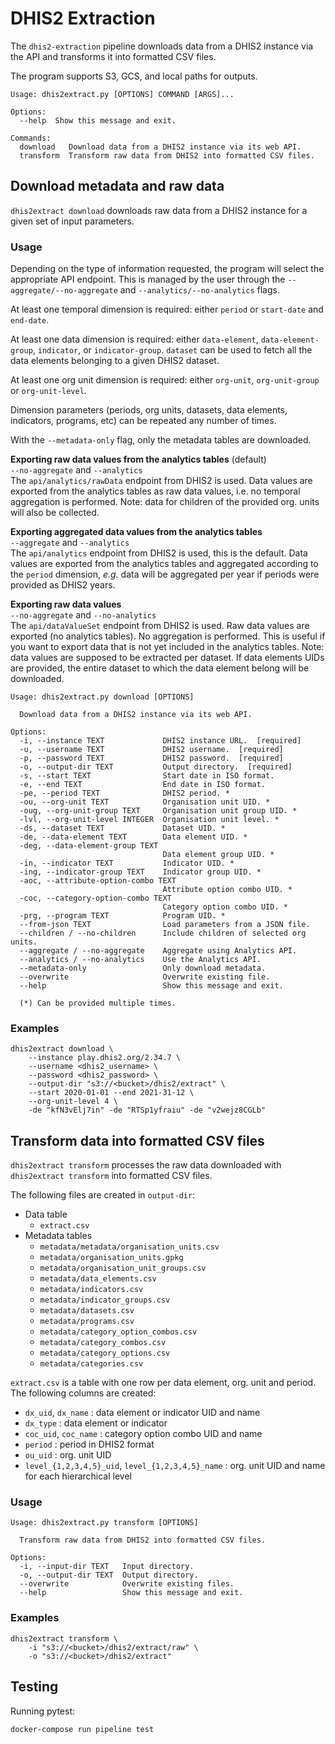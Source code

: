# DHIS2 Extraction

The `dhis2-extraction` pipeline downloads data from a DHIS2 instance via the API and transforms it into formatted CSV files.

The program supports S3, GCS, and local paths for outputs.

```
Usage: dhis2extract.py [OPTIONS] COMMAND [ARGS]...

Options:
  --help  Show this message and exit.

Commands:
  download   Download data from a DHIS2 instance via its web API.
  transform  Transform raw data from DHIS2 into formatted CSV files.
```

## Download metadata and raw data

`dhis2extract download` downloads raw data from a DHIS2 instance for a given set of input parameters.

### Usage

Depending on the type of information requested, the program will select the appropriate API endpoint. This is managed by the user through the `--aggregate/--no-aggregate` and `--analytics/--no-analytics` flags.

At least one temporal dimension is required: either `period` or `start-date` and `end-date`.

At least one data dimension is required: either `data-element`, `data-element-group`, `indicator`, or `indicator-group`. `dataset` can be used to fetch all the data elements belonging to a given DHIS2 dataset.

At least one org unit dimension is required: either `org-unit`, `org-unit-group` or `org-unit-level`.

Dimension parameters (periods, org units, datasets, data elements, indicators, programs, etc) can be repeated any number of times.

With the `--metadata-only` flag, only the metadata tables are downloaded.

**Exporting raw data values from the analytics tables** (default)  
`--no-aggregate` and `--analytics`  
The `api/analytics/rawData` endpoint from DHIS2 is used.
Data values are exported from the analytics tables as raw data values, i.e. no temporal aggregation is performed.
Note: data for children of the provided org. units will also be collected.

**Exporting aggregated data values from the analytics tables**  
`--aggregate` and `--analytics`  
The `api/analytics` endpoint from DHIS2 is used, this is the default.
Data values are exported from the analytics tables and aggregated according to the `period` dimension, *e.g.* data will be aggregated per year if periods were provided as DHIS2 years.

**Exporting raw data values**  
`--no-aggregate` and `--no-analytics`  
The `api/dataValueSet` endpoint from DHIS2 is used.
Raw data values are exported (no analytics tables). No aggregation is performed. This is useful if you want to export data that is not yet included in the analytics tables.
Note: data values are supposed to be extracted per dataset. If data elements UIDs are provided, the entire dataset to which the data element belong will be downloaded.

```
Usage: dhis2extract.py download [OPTIONS]

  Download data from a DHIS2 instance via its web API.

Options:
  -i, --instance TEXT             DHIS2 instance URL.  [required]
  -u, --username TEXT             DHIS2 username.  [required]
  -p, --password TEXT             DHIS2 password.  [required]
  -o, --output-dir TEXT           Output directory.  [required]
  -s, --start TEXT                Start date in ISO format.
  -e, --end TEXT                  End date in ISO format.
  -pe, --period TEXT              DHIS2 period. *
  -ou, --org-unit TEXT            Organisation unit UID. *
  -oug, --org-unit-group TEXT     Organisation unit group UID. *
  -lvl, --org-unit-level INTEGER  Organisation unit level. *
  -ds, --dataset TEXT             Dataset UID. *
  -de, --data-element TEXT        Data element UID. *
  -deg, --data-element-group TEXT
                                  Data element group UID. *
  -in, --indicator TEXT           Indicator UID. *
  -ing, --indicator-group TEXT    Indicator group UID. *
  -aoc, --attribute-option-combo TEXT
                                  Attribute option combo UID. *
  -coc, --category-option-combo TEXT
                                  Category option combo UID. *
  -prg, --program TEXT            Program UID. *
  --from-json TEXT                Load parameters from a JSON file.
  --children / --no-children      Include children of selected org units.
  --aggregate / --no-aggregate    Aggregate using Analytics API.
  --analytics / --no-analytics    Use the Analytics API.
  --metadata-only                 Only download metadata.
  --overwrite                     Overwrite existing file.
  --help                          Show this message and exit.

  (*) Can be provided multiple times.
```

### Examples

```
dhis2extract download \
    --instance play.dhis2.org/2.34.7 \
    --username <dhis2_username> \
    --password <dhis2_password> \
    --output-dir "s3://<bucket>/dhis2/extract" \
    --start 2020-01-01 --end 2021-31-12 \
    --org-unit-level 4 \
    -de "kfN3vElj7in" -de "RTSp1yfraiu" -de "v2wejz8CGLb"
```

## Transform data into formatted CSV files

`dhis2extract transform` processes the raw data downloaded with `dhis2extract transform` into formatted CSV files. 

The following files are created in `output-dir`:

* Data table
    * `extract.csv`
* Metadata tables
    * `metadata/metadata/organisation_units.csv`
    * `metadata/organisation_units.gpkg`
    * `metadata/organisation_unit_groups.csv`
    * `metadata/data_elements.csv`
    * `metadata/indicators.csv`
    * `metadata/indicator_groups.csv`
    * `metadata/datasets.csv`
    * `metadata/programs.csv`
    * `metadata/category_option_combos.csv`
    * `metadata/category_combos.csv`
    * `metadata/category_options.csv`
    * `metadata/categories.csv`
  
`extract.csv` is a table with one row per data element, org. unit and period. The following columns are created:

* `dx_uid`, `dx_name` : data element or indicator UID and name
* `dx_type` : data element or indicator
* `coc_uid`, `coc_name` : category option combo UID and name
* `period` : period in DHIS2 format
* `ou_uid` : org. unit UID
* `level_{1,2,3,4,5}_uid`, `level_{1,2,3,4,5}_name` : org. unit UID and name for each hierarchical level

### Usage

```
Usage: dhis2extract.py transform [OPTIONS]

  Transform raw data from DHIS2 into formatted CSV files.

Options:
  -i, --input-dir TEXT   Input directory.
  -o, --output-dir TEXT  Output directory.
  --overwrite            Overwrite existing files.
  --help                 Show this message and exit.
```

### Examples

```
dhis2extract transform \
    -i "s3://<bucket>/dhis2/extract/raw" \
    -o "s3://<bucket>/dhis2/extract"
```

## Testing

Running pytest:

``` sh
docker-compose run pipeline test
```
